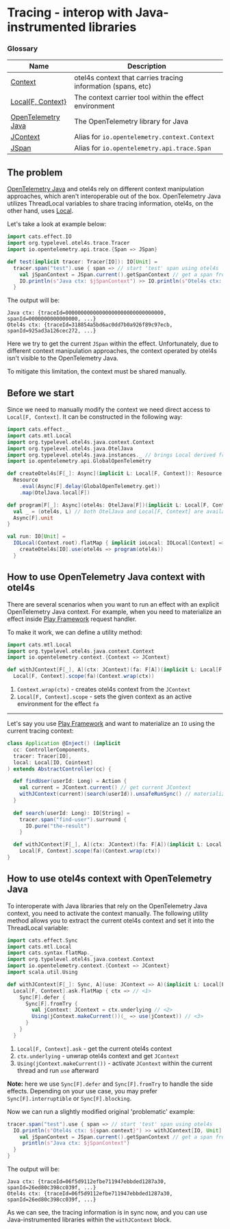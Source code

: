 # Tracing - interop with Java-instrumented libraries

### Glossary

| Name                                     | Description                                                  |
|------------------------------------------|--------------------------------------------------------------|
| [Context][otel4s-context]                | otel4s context that carries tracing information (spans, etc) |
| [Local{F, Context}][cats-mtl-local]      | The context carrier tool within the effect environment       |
| [OpenTelemetry Java][opentelemetry-java] | The OpenTelemetry library for Java                           |
| [JContext][opentelemetry-java-context]   | Alias for `io.opentelemetry.context.Context`                 |
| [JSpan][opentelemetry-java-span]         | Alias for `io.opentelemetry.api.trace.Span`                  |

## The problem

[OpenTelemetry Java][opentelemetry-java] and otel4s rely on different context manipulation approaches, 
which aren't interoperable out of the box. 
OpenTelemetry Java utilizes ThreadLocal variables to share tracing information, 
otel4s, on the other hand, uses [Local][cats-mtl-local].

Let's take a look at example below:
```scala mdoc:silent
import cats.effect.IO
import org.typelevel.otel4s.trace.Tracer
import io.opentelemetry.api.trace.{Span => JSpan}

def test(implicit tracer: Tracer[IO]): IO[Unit] =
  tracer.span("test").use { span => // start 'test' span using otel4s
    val jSpanContext = JSpan.current().getSpanContext // get a span from a ThreadLocal var
    IO.println(s"Java ctx: $jSpanContext") >> IO.println(s"Otel4s ctx: ${span.context}")
  }
```

The output will be:
```
Java ctx: {traceId=00000000000000000000000000000000, spanId=0000000000000000, ...}
Otel4s ctx: {traceId=318854a5bd6ac0dd7b0a926f89c97ecb, spanId=925ad3a126cec272, ...}
```

Here we try to get the current `JSpan` within the effect. 
Unfortunately, due to different context manipulation approaches, 
the context operated by otel4s isn't visible to the OpenTelemetry Java.

To mitigate this limitation, the context must be shared manually.

## Before we start

Since we need to manually modify the context we need direct access to `Local[F, Context]`. 
It can be constructed in the following way:

```scala mdoc:silent
import cats.effect._
import cats.mtl.Local
import org.typelevel.otel4s.java.context.Context
import org.typelevel.otel4s.java.OtelJava
import org.typelevel.otel4s.java.instances._ // brings Local derived from IOLocal
import io.opentelemetry.api.GlobalOpenTelemetry

def createOtel4s[F[_]: Async](implicit L: Local[F, Context]): Resource[F, OtelJava[F]] =
  Resource
    .eval(Async[F].delay(GlobalOpenTelemetry.get))
    .map(OtelJava.local[F])

def program[F[_]: Async](otel4s: OtelJava[F])(implicit L: Local[F, Context]): F[Unit] = {
  val _ = (otel4s, L) // both OtelJava and Local[F, Context] are available here
  Async[F].unit
}

val run: IO[Unit] =
  IOLocal(Context.root).flatMap { implicit ioLocal: IOLocal[Context] =>
    createOtel4s[IO].use(otel4s => program(otel4s))
  }
```

## How to use OpenTelemetry Java context with otel4s

There are several scenarios when you want to run an effect with an explicit OpenTelemetry Java context. 
For example, when you need to materialize an effect inside [Play Framework][play-framework] request handler.

To make it work, we can define a utility method:
```scala mdoc:silent:reset
import cats.mtl.Local
import org.typelevel.otel4s.java.context.Context
import io.opentelemetry.context.{Context => JContext}

def withJContext[F[_], A](ctx: JContext)(fa: F[A])(implicit L: Local[F, Context]): F[A] =
  Local[F, Context].scope(fa)(Context.wrap(ctx))
```

1) `Context.wrap(ctx)` - creates otel4s context from the `JContext`  
2) `Local[F, Context].scope` - sets the given context as an active environment for the effect `fa`

_____

Let's say you use [Play Framework][play-framework] and want to materialize an `IO` using the current tracing context: 
```scala
class Application @Inject() (implicit
  cc: ControllerComponents,
  tracer: Tracer[IO],
  local: Local[IO, Cointext]
) extends AbstractController(cc) {

  def findUser(userId: Long) = Action {
    val current = JContext.current() // get current JContext
    withJContext(current)(search(userId)).unsafeRunSync() // materialize IO
  }
  
  def search(userId: Long): IO[String] =
    tracer.span("find-user").surround {
      IO.pure("the-result")
    }

  def withJContext[F[_], A](ctx: JContext)(fa: F[A])(implicit L: Local[F, Context]): F[A] =
    Local[F, Context].scope(fa)(Context.wrap(ctx))
}
```

## How to use otel4s context with OpenTelemetry Java

To interoperate with Java libraries that rely on the OpenTelemetry Java context, you need to activate the context manually.
The following utility method allows you to extract the current otel4s context and set it into the ThreadLocal variable:

```scala mdoc:silent:reset
import cats.effect.Sync
import cats.mtl.Local
import cats.syntax.flatMap._
import org.typelevel.otel4s.java.context.Context
import io.opentelemetry.context.{Context => JContext}
import scala.util.Using

def withJContext[F[_]: Sync, A](use: JContext => A)(implicit L: Local[F, Context]): F[A] = 
  Local[F, Context].ask.flatMap { ctx => // <1>
    Sync[F].defer {
      Sync[F].fromTry {
        val jContext: JContext = ctx.underlying // <2>
        Using(jContext.makeCurrent())(_ => use(jContext)) // <3>
      }
    }
  }
```

1) `Local[F, Context].ask` - get the current otel4s context  
2) `ctx.underlying` - unwrap otel4s context and get `JContext`  
3) `Using(jContext.makeCurrent())` - activate `JContext` within the current thread and run `use` afterward

**Note:** here we use `Sync[F].defer` and `Sync[F].fromTry` to handle the side effects.
Depending on your use case, you may prefer `Sync[F].interruptible` or `Sync[F].blocking`.
 
Now we can run a slightly modified original 'problematic' example:
```scala
tracer.span("test").use { span => // start 'test' span using otel4s
  IO.println(s"Otel4s ctx: ${span.context}") >> withJContext[IO, Unit] { _ =>
    val jSpanContext = JSpan.current().getSpanContext // get a span from the ThreadLocal variable
     println(s"Java ctx: $jSpanContext") 
  }
}
```

The output will be:
```
Java ctx: {traceId=06f5d9112efbe711947ebbded1287a30, spanId=26ed80c398cc039f, ...}
Otel4s ctx: {traceId=06f5d9112efbe711947ebbded1287a30, spanId=26ed80c398cc039f, ...}
```

As we can see, the tracing information is in sync now,
and you can use Java-instrumented libraries within the `withJContext` block. 

[opentelemetry-java]: https://github.com/open-telemetry/opentelemetry-java
[opentelemetry-java-autoconfigure]: https://github.com/open-telemetry/opentelemetry-java/blob/main/sdk-extensions/autoconfigure/README.md
[opentelemetry-java-context]: https://github.com/open-telemetry/opentelemetry-java/blob/main/context/src/main/java/io/opentelemetry/context/Context.java
[opentelemetry-java-span]: https://github.com/open-telemetry/opentelemetry-java/blob/main/api/all/src/main/java/io/opentelemetry/api/trace/Span.java
[otel4s-context]: https://github.com/typelevel/otel4s/blob/main/java/common/src/main/scala/org/typelevel/otel4s/java/context/Context.scala
[cats-mtl-local]: https://typelevel.org/cats-mtl/mtl-classes/local.html
[play-framework]: https://github.com/playframework/playframework
